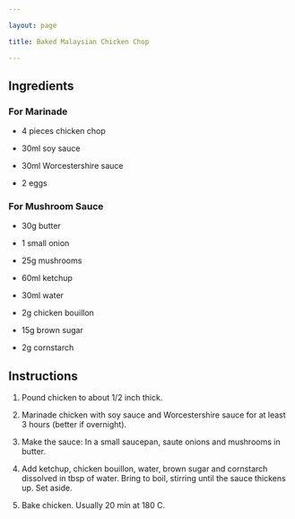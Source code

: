 ```yaml
---

layout: page

title: Baked Malaysian Chicken Chop

---
```


## Ingredients

### For Marinade

* 4 pieces chicken chop

* 30ml soy sauce

* 30ml Worcestershire sauce

* 2 eggs

### For Mushroom Sauce

* 30g butter

* 1 small onion

* 25g mushrooms

* 60ml ketchup

* 30ml water

* 2g chicken bouillon

* 15g brown sugar

* 2g cornstarch

## Instructions

1. Pound chicken to about 1/2 inch thick.

2. Marinade chicken with soy sauce and Worcestershire sauce for at least 3 hours (better if overnight).

3. Make the sauce: In a small saucepan, saute onions and mushrooms in butter.

4. Add ketchup, chicken bouillon, water, brown sugar and cornstarch dissolved in tbsp of water. Bring to boil, stirring until the sauce thickens up. Set aside.

5. Bake chicken. Usually 20 min at 180 C.
